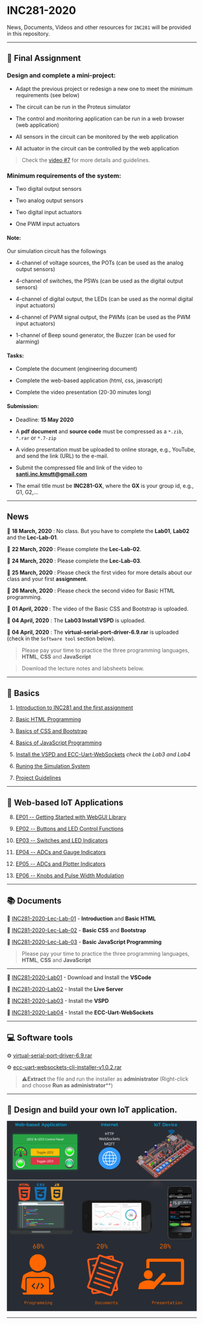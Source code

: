 
# INC281-2020

News, Documents, Videos and other resources for `INC281` will be provided in this repository.

---

## :pushpin: Final Assignment

### Design and complete a mini-project:

- Adapt the previous project or redesign a new one to meet the minimum requirements (see below)

- The circuit can be run in the Proteus simulator

- The control and monitoring application can be run in a web browser (web application)

- All sensors in the circuit can be monitored by the web application

- All actuator in the circuit can be controlled by the web application

> Check the [video #7](https://www.youtube.com/watch?v=-wb7nySQkYc) for more details and guidelines.

### Minimum requirements of the system:

- Two digital output sensors

- Two analog output sensors

- Two digital input actuators

- One PWM input actuators

#### Note:

Our simulation circuit has the followings

- 4-channel of voltage sources, the POTs (can be used as the analog output sensors)

- 4-channel of switches, the PSWs (can be used as the digital output sensors)

- 4-channel of digital output, the LEDs (can be used as the normal digital input actuators)

- 4-channel of PWM signal output, the PWMs (can be used as the PWM input actuators)

- 1-channel of Beep sound generator, the Buzzer (can be used for alarming)


#### Tasks:

- Complete the document (engineering document)

- Complete the web-based application (html, css, javascript)

- Complete the video presentation (20-30 minutes long)

#### Submission:

- Deadline: **15 May 2020**

- A **pdf document** and **source code** must be compressed as a `*.zib`, `*.rar` or `*.7-zip`

- A video presentation must be uploaded to online storage, e.g., YouTube, and send the link (URL) to the e-mail.

- Submit the compressed file and link of the video to **santi.inc.kmutt@gmail.com**

- The email title must be **INC281-GX**, where the **GX** is your group id, e.g., G1, G2,...

---

## News

:pushpin: **18 March, 2020** : No class. But you have to complete the **Lab01**, **Lab02** and the **Lec-Lab-01**.

:pushpin: **22 March, 2020** : Please complete the **Lec-Lab-02**.

:pushpin: **24 March, 2020** : Please complete the **Lec-Lab-03**.

:pushpin: **25 March, 2020** : Please check the first video for more details about our class and your first **assignment**.

:pushpin: **26 March, 2020** : Please check the second video for Basic HTML programming.

:pushpin: **01 April, 2020** : The video of the Basic CSS and Bootstrap is uploaded.

:pushpin: **04 April, 2020** : The **Lab03 Install VSPD** is uploaded.

:pushpin: **04 April, 2020** : The **virtual-serial-port-driver-6.9.rar** is uploaded (check in the `Software tool` section below).

> Please pay your time to practice the three programming languages, **HTML**, **CSS** and **JavaScript**

> Download the lecture notes and labsheets below.

---

## :movie_camera: Basics

1) [Introduction to INC281 and the first assignment](https://www.youtube.com/watch?v=0dBNmv72LGg)

2) [Basic HTML Programming](https://www.youtube.com/watch?v=T6wu_dAlLjQ)

3) [Basics of CSS and Bootstrap](https://www.youtube.com/watch?v=QPhMT3NKhJI)

4) [Basics of JavaScript Programming](https://www.youtube.com/watch?v=AmM9XckMNQ8)

5) [Install the VSPD and ECC-Uart-WebSockets](https://www.youtube.com/watch?v=4YZTgBoScfg) *check the Lab3 and Lab4*

6) [Runing the Simulation System](https://www.youtube.com/watch?v=D1nmQegsyFg)

7) [Project Guidelines](https://www.youtube.com/watch?v=-wb7nySQkYc)

---
## :movie_camera: Web-based IoT Applications

8)  [EP01 -- Getting Started with WebGUI Library](https://www.youtube.com/watch?v=UEgXrGnTlSY)

9)  [EP02 -- Buttons and LED Control Functions](https://www.youtube.com/watch?v=EnIe-iAQHk8)

10) [EP03 -- Switches and LED Indicators](https://www.youtube.com/watch?v=_qEUHwlRkbo)

11) [EP04 -- ADCs and Gauge Indicators](https://www.youtube.com/watch?v=04jBAlCHmKU)

12) [EP05 -- ADCs and Plotter Indicators](https://www.youtube.com/watch?v=lh3ohYeUmuc)

13) [EP06 -- Knobs and Pulse Width Modulation](https://www.youtube.com/watch?v=pjoMsKJuioU)

---

## :books: Documents

:page_facing_up: [INC281-2020-Lec-Lab-01](resources/docs/INC281-2020-Lec-Lab-01-Into-HTML.pdf) - **Introduction** and **Basic HTML**

:page_facing_up: [INC281-2020-Lec-Lab-02](resources/docs/INC281-2020-Lec-Lab-02-CSS.pdf) - **Basic CSS** and **Bootstrap**

:page_facing_up: [INC281-2020-Lec-Lab-03](resources/docs/INC281-2020-Lec-Lab-03-JavaScript.pdf) - **Basic JavaScript Programming**


> Please pay your time to practice the three programming languages, **HTML**, **CSS** and **JavaScript**

---

:page_facing_up: [INC281-2020-Lab01](resources/docs/INC281-2020-Lab01-Install-VSCode.pdf) - Download and Install the **VSCode**

:page_facing_up: [INC281-2020-Lab02](resources/docs/INC281-2020-Lab02-Install-LiveServer.pdf) - Install the **Live Server**

:page_facing_up: [INC281-2020-Lab03](resources/docs/INC281-2020-Lab03-Install-VSPD.pdf) - Install the **VSPD**

:page_facing_up: [INC281-2020-Lab04](resources/docs/INC281-2020-Lab04-Install-Uart-WebSockets.pdf) - Install the **ECC-Uart-WebSockets**

---

## :computer: Software tools

:gear: [virtual-serial-port-driver-6.9.rar](resources/software-tools/virtual-serial-port-driver-6.9.rar)

:gear: [ecc-uart-websockets-cli-installer-v1.0.2.rar](resources/software-tools/ecc-uart-websockets-cli-installer-v1.0.2.rar)

> :warning:**Extract** the file and run the installer as **administrator** (Right-click and choose **Run as administrator****)

---

## :dart: Design and build your own IoT application.


![alt text](resources/images/cover.png)

---
